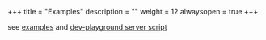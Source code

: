 +++
title = "Examples"
description = ""
weight = 12
alwaysopen = true
+++

see [examples](https://github.com/bpampuch/pdfmake/tree/0.1/examples) and [dev-playground server script](https://github.com/bpampuch/pdfmake/blob/0.1/dev-playground/server.js)